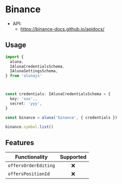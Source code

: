 # Binance

 - API:
    - https://binance-docs.github.io/apidocs/

## Usage

```ts
import {
  aluna,
  IAlunaCredentialsSchema,
  IAlunaSettingsSchema,
} from 'alunajs'



const credentials: IAlunaCredentialsSchema = {
  key: 'xxx',,
  secret: 'yyy',
}

const binance = aluna('binance', { credentials })

binance.symbol.list()
```

## Features

| Functionality | Supported |
| -- | :-: |
| `offersOrderEditing` | ❌ |
| `offersPositionId` | ❌ |
